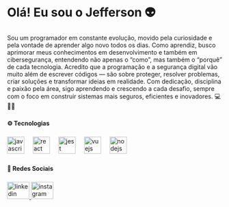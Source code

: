 <h1 align="left">Olá! Eu sou o Jefferson 👽</h1>

###

<p align="left">Sou um programador em constante evolução, movido pela curiosidade e pela vontade de aprender algo novo todos os dias. Como aprendiz, busco aprimorar meus conhecimentos em desenvolvimento e também em cibersegurança, entendendo não apenas o “como”, mas também o “porquê” de cada tecnologia. Acredito que a programação e a segurança digital vão muito além de escrever códigos — são sobre proteger, resolver problemas, criar soluções e transformar ideias em realidade. Com dedicação, disciplina e paixão pela área, sigo aprendendo e crescendo a cada desafio, sempre com o foco em construir sistemas mais seguros, eficientes e inovadores. 💻👨‍💻</p>

###

<h4 align="left">⚙️ Tecnologias</h4>

###

<div align="left">
  <img src="https://cdn.jsdelivr.net/gh/devicons/devicon/icons/javascript/javascript-original.svg" height="40" alt="javascript logo"  />
  <img width="12" />
  <img src="https://cdn.jsdelivr.net/gh/devicons/devicon/icons/react/react-original.svg" height="40" alt="react logo"  />
  <img width="12" />
  <img src="https://cdn.jsdelivr.net/gh/devicons/devicon/icons/jest/jest-plain.svg" height="40" alt="jest logo"  />
  <img width="12" />
  <img src="https://cdn.jsdelivr.net/gh/devicons/devicon/icons/vuejs/vuejs-original.svg" height="40" alt="vuejs logo"  />
  <img width="12" />
  <img src="https://cdn.jsdelivr.net/gh/devicons/devicon/icons/nodejs/nodejs-original.svg" height="40" alt="nodejs logo"  />
</div>

###

<h4 align="left">🤜 Redes Sociais</h4>

###

<div align="left">
  <a href="www.linkedin.com/in/jefferson-duarte" target="_blank">
    <img src="https://raw.githubusercontent.com/maurodesouza/profile-readme-generator/master/src/assets/icons/social/linkedin/default.svg" width="52" height="40" alt="linkedin logo"  />
  </a>
  <img src="https://raw.githubusercontent.com/maurodesouza/profile-readme-generator/master/src/assets/icons/social/instagram/default.svg" width="52" height="40" alt="instagram logo"  />
</div>

###
